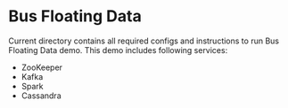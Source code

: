 # Bus Floating Data

Current directory contains all required configs and instructions to run
Bus Floating Data demo. This demo includes following services:

* ZooKeeper
* Kafka
* Spark
* Cassandra
